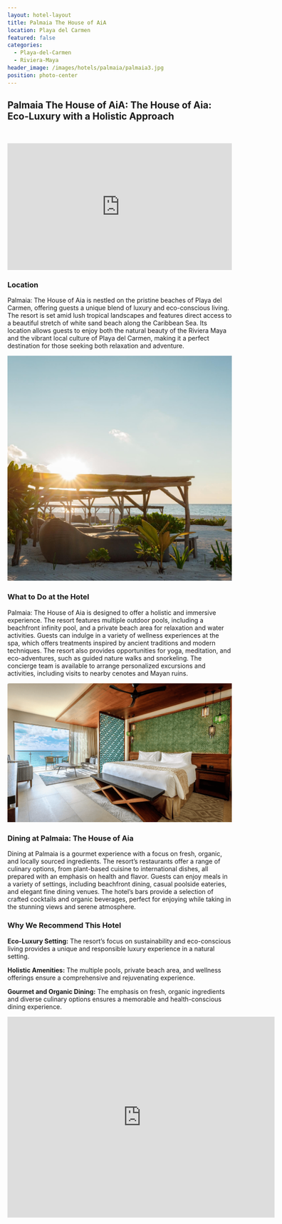 ```yaml
---
layout: hotel-layout
title: Palmaia The House of AiA
location: Playa del Carmen
featured: false
categories:
  - Playa-del-Carmen
  - Riviera-Maya
header_image: /images/hotels/palmaia/palmaia3.jpg
position: photo-center
---
```

## Palmaia The House of AiA: The House of Aia: Eco-Luxury with a Holistic Approach

&nbsp;

<style>.embed-container { position: relative; padding-bottom: 56.25%; height: 0; overflow: hidden; max-width: 100%; } .embed-container iframe, .embed-container object, .embed-container embed { position: absolute; top: 0; left: 0; width: 100%; height: 100%; }</style>

<div class="embed-container"><iframe src="https://www.youtube.com/embed/XwC0nrEc2X4" frameborder="0" allowfullscreen=""></iframe></div>

### Location

Palmaia: The House of Aia is nestled on the pristine beaches of Playa del Carmen, offering guests a unique blend of luxury and eco-conscious living. The resort is set amid lush tropical landscapes and features direct access to a beautiful stretch of white sand beach along the Caribbean Sea. Its location allows guests to enjoy both the natural beauty of the Riviera Maya and the vibrant local culture of Playa del Carmen, making it a perfect destination for those seeking both relaxation and adventure.

![](/images/hotels/palmaia/palmaia4.jpg)

### What to Do at the Hotel

Palmaia: The House of Aia is designed to offer a holistic and immersive experience. The resort features multiple outdoor pools, including a beachfront infinity pool, and a private beach area for relaxation and water activities. Guests can indulge in a variety of wellness experiences at the spa, which offers treatments inspired by ancient traditions and modern techniques. The resort also provides opportunities for yoga, meditation, and eco-adventures, such as guided nature walks and snorkeling. The concierge team is available to arrange personalized excursions and activities, including visits to nearby cenotes and Mayan ruins.

![](/images/hotels/palmaia/palmaia2.png)

### Dining at Palmaia: The House of Aia

Dining at Palmaia is a gourmet experience with a focus on fresh, organic, and locally sourced ingredients. The resort’s restaurants offer a range of culinary options, from plant-based cuisine to international dishes, all prepared with an emphasis on health and flavor. Guests can enjoy meals in a variety of settings, including beachfront dining, casual poolside eateries, and elegant fine dining venues. The hotel’s bars provide a selection of crafted cocktails and organic beverages, perfect for enjoying while taking in the stunning views and serene atmosphere.

### Why We Recommend This Hotel

**Eco-Luxury Setting:** The resort’s focus on sustainability and eco-conscious living provides a unique and responsible luxury experience in a natural setting.&nbsp;

**Holistic Amenities:** The multiple pools, private beach area, and wellness offerings ensure a comprehensive and rejuvenating experience.&nbsp;

**Gourmet and Organic Dining:** The emphasis on fresh, organic ingredients and diverse culinary options ensures a memorable and health-conscious dining experience.&nbsp;

<div class='map-container center'>

<iframe src="https://www.google.com/maps/embed?pb=!1m18!1m12!1m3!1d3734.7698056561458!2d-87.09881368876377!3d20.597456202372253!2m3!1f0!2f0!3f0!3m2!1i1024!2i768!4f13.1!3m3!1m2!1s0x8f4e43ee18938189%3A0xcc3dcd5edafb8b99!2zUGFsbWHDr2EsIFRoZSBIb3VzZSBvZiBBw69B!5e0!3m2!1ses!2smx!4v1723603715603!5m2!1ses!2smx" width="600" height="450" style="border:0;" allowfullscreen="" loading="lazy" referrerpolicy="no-referrer-when-downgrade"></iframe>

</div>
&nbsp;